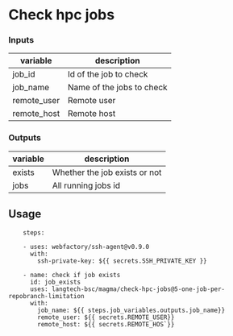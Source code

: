 # Check hpc jobs

### Inputs

| variable | description|
|----|------------|
| job_id | Id of the job to check |
| job_name | Name of the jobs to check |
| remote_user | Remote user |
| remote_host | Remote host |


### Outputs
| variable | description|
|----|------------|
| exists | Whether the job exists or not |
| jobs | All running jobs id |



## Usage

```
    steps:

    - uses: webfactory/ssh-agent@v0.9.0
      with:
        ssh-private-key: ${{ secrets.SSH_PRIVATE_KEY }}

    - name: check if job exists
      id: job_exists
      uses: langtech-bsc/magma/check-hpc-jobs@5-one-job-per-repobranch-limitation
      with:
        job_name: ${{ steps.job_variables.outputs.job_name}}
        remote_user: ${{ secrets.REMOTE_USER}}
        remote_host: ${{ secrets.REMOTE_HOS`}}
```